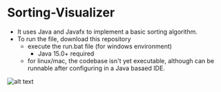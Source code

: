 # Sorting-Visualizer
* It uses Java and Javafx to implement a basic sorting algorithm.
* To run the file, download this repository
   - execute the run.bat file (for windows environment)
      - Java 15.0+ required
   - for linux/mac, the codebase isn't yet executable, although can be runnable after configuring in a Java basaed IDE.

![alt text](https://firebasestorage.googleapis.com/v0/b/portfolio-projects-16bb0.appspot.com/o/Sorting-Visualizer.png?alt=media&token=61f6aaaa-f617-4477-a04c-90fd5c1eb2b2)
